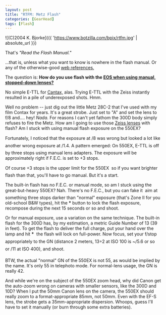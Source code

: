 ```yaml
---
layout: post
title: "RTFM: Metz Flash"
categories: [GearHead]
tags: [Flash]
---
```



![(C)2004 K. Bjorke]({{ 'https://www.botzilla.com/bpix/rtfm.jpg' | absolute_url }})


That's <i>"Read the Flash Manual."</i>

...that is, unless what you want to know is nowhere in the flash manual. Or any of the otherwise-good <a href="http://photonotes.org/articles/eos-flash/" target="_blank">web references.</a>

The question is: <b>How do you use flash with the <a href="http://photonotes.org/articles/eos-manual-lenses/" target="_blank">EOS when using manual, stopped-down lenses?</a></b>


<!--more-->
No simple E-TTL for <a href="{{ site.baseurl }}{% post_url 2004-02-28-The-Cantax %}">Cantax,</a> alas. Trying E-TTL with the Zeiss instantly resulted in a pile of underexposed shots. Hmm.

Well no problem -- just dig out the little Metz 28C-2 that I've used with my film Contax for years. It's a great strobe. Just set to "A" and set the lens to f/8 and.... hey! <i>Nada.</i> For reasons I can't yet fathom the 300D body simply refuses to fire the Metz. How am I going to use those <a href="http://contaximages.com/document.php?id=3318" target="_blank">Zeiss lenses</a> with flash? Am I stuck with using manual flash exposure on the 550EX?

Fortunately, I noticed that the exposure at &#131;/8 was wrong but looked a lot like another wrong exposure at &#131;/1.4. A pattern emerged: On 550EX, E-TTL is off by three stops using manual lens adapters. The exposure will be approximately right if F.E.C. is set to +3 stops.

Of course +3 stops is the upper limit for the 550EX &#151; so if you want brighter flash than that, you'll have to go manual. But it's a start.

The built-in flash has no F.E.C. or manual mode, so am I stuck using the great-but-heavy 550EX? Nah. There's no F.E.C., but you can fake it &#151; aim at something three stops darker than "normal" exposure (that's Zone II for you old-school B&amp;W types), hit the <b>*</b> button to lock the flash exposure, recompose during the next 15 seconds or so and shoot.

Or for manual exposure, use a variation on the same technique. The built-in flash for the 300D has, by my estimation, a metric Guide Number of 13 (39 in feet). To get the flash to deliver the full charge, put your hand over the lamp and hit <b>*</b> &#151; the flash will lock on full-power. Now focus, set your f/stop appropriately to the GN (distance 2 meters, 13&divide;2 at ISO 100 is ~&#131;/5.6 or so &#151; or &#131;/11 at ISO 400), and shoot. 

BTW, the actual "normal" GN of the 550EX is not 55, as would be implied by the name. It's only 55 in telephoto mode. For normal-lens usage, the GN is really 42. 

And while we're on the subject of the 550EX zoom head, why did Canon get the auto-zoom wrong on cameras with smaller sensors, like the 300D and 10D? When I put the 50mm Canon lens on the camera, the 550EX should really zoom to a format-appropriate 85mm, not 50mm. Even with the EF-S lens, the strobe gets a 35mm-appropriate dispersion. Whoops, guess I'll have to set it manually (or burn through some extra batteries).
